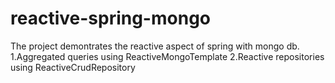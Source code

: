 # reactive-spring-mongo
 The project demontrates the reactive aspect of spring with mongo db. 1.Aggregated queries using ReactiveMongoTemplate 2.Reactive repositories using  ReactiveCrudRepository
